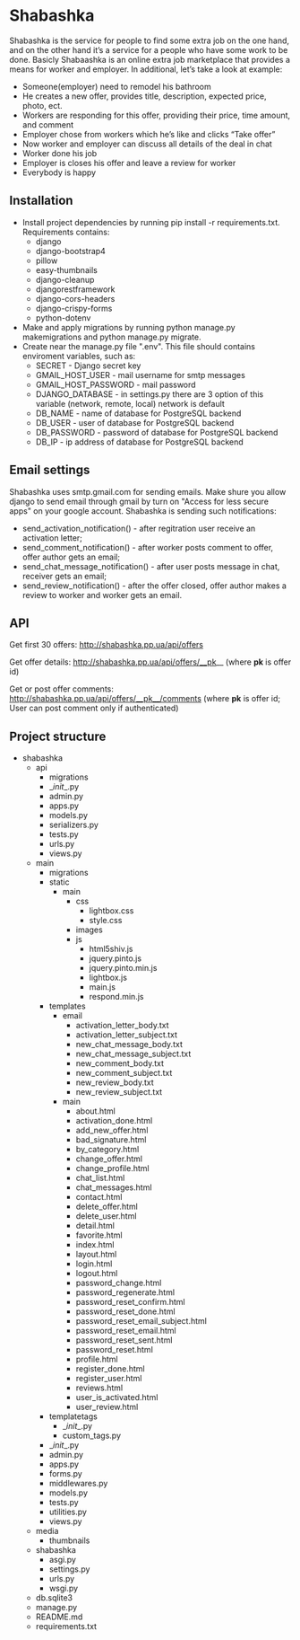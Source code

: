 # Shabashka 

Shabashka is the service for people to find some extra job on the one hand, and on the other hand it’s a service for a people who have some work to be done. Basicly  Shabaashka is an online extra job marketplace that provides a means for worker and employer. In additional, let’s take a look at example:
- Someone(employer) need to remodel his bathroom
- He creates a new offer, provides title, description, expected price, photo, ect.
- Workers are responding  for this offer, providing their price, time amount, and comment
- Employer chose from workers which he’s like and clicks “Take offer”
- Now worker and employer can discuss all details of the deal in chat 
- Worker done his job
- Employer is closes his offer and leave a review for worker
- Everybody is happy

## Installation

- Install project dependencies by running pip install -r requirements.txt. Requirements contains:
    - django
    - django-bootstrap4
    - pillow
    - easy-thumbnails
    - django-cleanup
    - djangorestframework
    - django-cors-headers
    - django-crispy-forms
    - python-dotenv
- Make and apply migrations by running python manage.py makemigrations and python manage.py migrate.
- Create near the manage.py file ".env". This file should contains enviroment variables, such as:
    - SECRET - Django secret key 
    - GMAIL_HOST_USER - mail username for smtp messages 
    - GMAIL_HOST_PASSWORD - mail password 
    - DJANGO_DATABASE - in settings.py there are 3 option of this variable (network, remote, local) network is default
    - DB_NAME - name of database for PostgreSQL backend 
    - DB_USER - user of database for PostgreSQL backend 
    - DB_PASSWORD - password of database for PostgreSQL backend
    - DB_IP - ip address of database for PostgreSQL backend

## Email settings 

Shabashka uses smtp.gmail.com for sending emails. Make shure you allow django to send email through gmail by turn on "Access for less secure apps" on your google account. Shabashka is sending such notifications:
- send_activation_notification() - after regitration user receive an activation letter;
- send_comment_notification() - after worker posts comment to offer, offer author gets an email;
- send_chat_message_notification() - after user posts message in chat, receiver gets an email;
- send_review_notification() - after the offer closed, offer author makes a review to worker and worker gets an email.


## API

Get first 30 offers:
    http://shabashka.pp.ua/api/offers

Get offer details:
    http://shabashka.pp.ua/api/offers/__pk__ 
    (where __pk__ is offer id)

Get or post offer comments:
    http://shabashka.pp.ua/api/offers/__pk__/comments
    (where __pk__ is offer id; User can post comment only if authenticated)


##  Project structure 

- shabashka
    - api
        - migrations
        - \__init__.py
        - admin.py
        - apps.py
        - models.py
        - serializers.py
        - tests.py
        - urls.py
        - views.py
    - main
        - migrations 
        - static
            - main
                - css
                    - lightbox.css
                    - style.css 
                - images
                - js
                    - html5shiv.js
                    - jquery.pinto.js
                    - jquery.pinto.min.js
                    - lightbox.js
                    - main.js
                    - respond.min.js
        - templates
            - email
                - activation_letter_body.txt
                - activation_letter_subject.txt
                - new_chat_message_body.txt
                - new_chat_message_subject.txt
                - new_comment_body.txt
                - new_comment_subject.txt
                - new_review_body.txt
                - new_review_subject.txt                
            - main
                - about.html
                - activation_done.html
                - add_new_offer.html
                - bad_signature.html
                - by_category.html
                - change_offer.html
                - change_profile.html
                - chat_list.html
                - chat_messages.html
                - contact.html
                - delete_offer.html
                - delete_user.html
                - detail.html
                - favorite.html
                - index.html
                - layout.html
                - login.html
                - logout.html
                - password_change.html
                - password_regenerate.html
                - password_reset_confirm.html
                - password_reset_done.html
                - password_reset_email_subject.html
                - password_reset_email.html
                - password_reset_sent.html
                - password_reset.html
                - profile.html
                - register_done.html
                - register_user.html
                - reviews.html
                - user_is_activated.html
                - user_review.html
        - templatetags
            - \__init__.py
            - custom_tags.py
        - \__init__.py
        - admin.py
        - apps.py
        - forms.py
        - middlewares.py
        - models.py
        - tests.py
        - utilities.py
        - views.py
    - media 
        - thumbnails 
    - shabashka
        - asgi.py
        - settings.py
        - urls.py
        - wsgi.py
    - db.sqlite3
    - manage.py
    - README.md
    - requirements.txt


